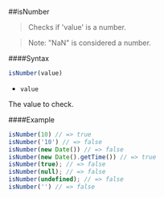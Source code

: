 ##isNumber
> Checks if 'value' is a number.

> Note: "NaN" is considered a number.

####Syntax
```js
isNumber(value)
```

- <code>value</code>

The value to check.

####Example
```js
isNumber(10) // => true
isNumber('10') // => false
isNumber(new Date()) // => false
isNumber(new Date().getTime()) // => true
isNumber(true); // => false
isNumber(null); // => false
isNumber(undefined); // => false
isNumber('') // => false
```